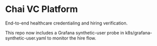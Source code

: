 # Chai VC Platform

End-to-end healthcare credentialing and hiring verification.

This repo now includes a Grafana synthetic-user probe in k8s/grafana-synthetic-user.yaml to monitor the hire flow.
